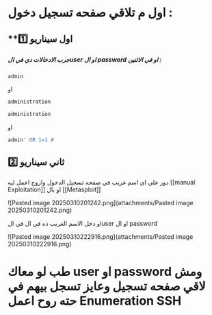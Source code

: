 # اول م تلاقي  صفحه تسجيل دخول :

## **1️⃣ اول سيناريو
##### جرب الادخالات دي في الuser او ال password او في الاثنين :

```bash
admin
```
او
```bash
administration
```

```bash
administration
```
او
```bash
admin' OR 1=1 #
```

## 2️⃣ ثاني سيناريو

دور علي اي اسم غريب في صفحه تسجيل الدخول واروح اعمل ليه [[manual Exploitation]] او بال [[Metasploit]]

![Pasted image 20250310201242.png](attachments/Pasted image 20250310201242.png)

او دخل الاسم الغريب ده في ال في الuser او ال password

![Pasted image 20250310222916.png](attachments/Pasted image 20250310222916.png)







# طب لو معاك user او password ومش لاقي صفحه تسجيل وعايز تسجل بيهم في حته روح اعمل Enumeration SSH
